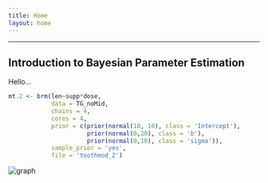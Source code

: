 ```yaml
---
title: Home
layout: home
---
```


---
Introduction to Bayesian Parameter Estimation
---

Hello...

```R
mt.2 <- brm(len~supp*dose,
            data = TG_noMid,
            chains = 4,
            cores = 4,
            prior = c(prior(normal(10, 10), class = 'Intercept'),
                      prior(normal(0,20), class = 'b'),
                      prior(normal(0,10), class = 'sigma')),
            sample_prior = 'yes',
            file = 'toothmod_2')
```

![ graph ](/jed709.github.io/assets/images/e4-faceted-c.png)
